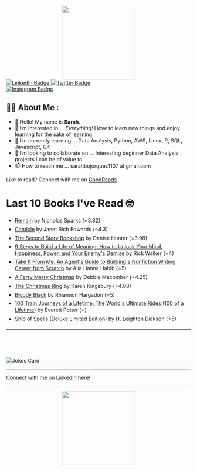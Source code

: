 
<div id="header" align="center">
  <img src="https://media.giphy.com/media/h8mSIeTWzDFooj3hgT/giphy.gif" width="200"/>
</div>

<div id="badges">
  <a href="https://www.linkedin.com/in/sarahjbojorquez/">
    <img src="https://img.shields.io/badge/LinkedIn-blue?style=for-the-badge&logo=linkedin&logoColor=white" alt="LinkedIn Badge"/>
  </a>

  <a href="https://twitter.com/Sarahjbojorquez">
    <img src="https://img.shields.io/badge/Twitter-green?style=for-the-badge&logo=twitter&logoColor=white" alt="Twitter Badge"/>
  </a>
</div>

 <a href="https://www.instagram.com/sarahjbojorquez/">
    <img src="https://img.shields.io/badge/Instagram-blueviolet?style=for-the-badge&logo=Instagram&logoColor=white" alt="Instagram Badge"/>
  </a>
<div></div>
<div></div>

## :woman_technologist: About Me :

- 👋 Hello!  My name is **Sarah**.
- 👀 I’m interested in ... *Everything!* I love to learn new things and enjoy learning for the sake of learning.
- 🌱 I’m currently learning ... Data Analysis, Python, AWS, Linux, R, SQL, Javascript, Git
- 💞️ I’m looking to collaborate on ... Interesting beginner Data Analysis projects I can be of value to.
- 📫 How to reach me ... sarahbojorquez1107 at gmail.com

Like to read? Connect with me on <a href="https://www.goodreads.com/user/show/97230998-sarah-bojorquez-lopez">GoodReads</a>
<div></div>
<div></div>

# Last 10 Books I've Read 🤓
<!-- GOODREADS-LIST:START -->
- [Remain](https://www.goodreads.com/review/show/7917169438?utm_medium=api&utm_source=rss) by Nicholas Sparks (⭐️3.82)
- [Canticle](https://www.goodreads.com/review/show/7917169377?utm_medium=api&utm_source=rss) by Janet Rich Edwards (⭐️4.3)
- [The Second Story Bookshop](https://www.goodreads.com/review/show/7917161079?utm_medium=api&utm_source=rss) by Denise Hunter (⭐️3.98)
- [9 Steps to Build a Life of Meaning: How to Unlock Your Mind, Happiness, Power, and Your Enemy's Demise](https://www.goodreads.com/review/show/7917127433?utm_medium=api&utm_source=rss) by Rick Walker (⭐️4)
- [Take It From Me: An Agent's Guide to Building a Nonfiction Writing Career from Scratch](https://www.goodreads.com/review/show/7917127360?utm_medium=api&utm_source=rss) by Alia Hanna Habib (⭐️5)
- [A Ferry Merry Christmas](https://www.goodreads.com/review/show/7917123186?utm_medium=api&utm_source=rss) by Debbie Macomber (⭐️4.25)
- [The Christmas Ring](https://www.goodreads.com/review/show/7917123099?utm_medium=api&utm_source=rss) by Karen Kingsbury (⭐️4.08)
- [Bloody Black](https://www.goodreads.com/review/show/7917106139?utm_medium=api&utm_source=rss) by Rhiannon Hargadon (⭐️5)
- [100 Train Journeys of a Lifetime: The World's Ultimate Rides (100 of a Lifetime)](https://www.goodreads.com/review/show/7917103172?utm_medium=api&utm_source=rss) by Everett Potter (⭐️)
- [Ship of Spells (Deluxe Limited Edition)](https://www.goodreads.com/review/show/7917100426?utm_medium=api&utm_source=rss) by H. Leighton Dickson (⭐️5)
<!-- GOODREADS-LIST:END -->

---

<p>&nbsp;</p>
<p>&nbsp;</p>

<img src="https://readme-jokes.vercel.app/api?hideBorder&theme=cobalt&qColor=%23944bcc&aColor=%23bbdb51" alt="Jokes Card" />
<div></div>
<div></div>

---

Connect with me on [LinkedIn here!](https://www.linkedin.com/in/sarahjbojorquez/)


---

<div align="center">
  <img src="https://media.giphy.com/media/dU6iSeuBBsN9OpTg5P/giphy.gif" width="200"/>
</div>
